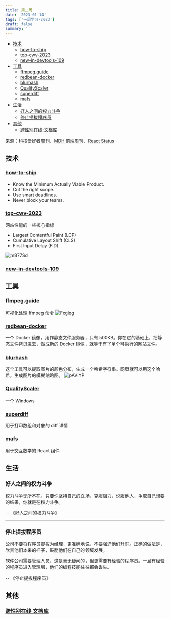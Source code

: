 ```yaml
---
title: 第二周
date: '2023-01-14'
tags: ['一周学习-2023']
draft: false
summary: ''
---
```


- [技术](#技术)
  - [how-to-ship](#how-to-ship)
  - [top-cwv-2023](#top-cwv-2023)
  - [new-in-devtools-109](#new-in-devtools-109)
- [工具](#工具)
  - [ffmpeg.guide](#ffmpegguide)
  - [redbean-docker](#redbean-docker)
  - [blurhash](#blurhash)
  - [QualityScaler](#qualityscaler)
  - [superdiff](#superdiff)
  - [mafs](#mafs)
- [生活](#生活)
  - [好人之间的权力斗争](#好人之间的权力斗争)
  - [停止提拔程序员](#停止提拔程序员)
- [其他](#其他)
  - [跨性别在线·文档库](#跨性别在线文档库)

来源：[科技爱好者周刊](https://www.ruanyifeng.com/blog/2023/01/weekly-issue-239.html)、[MDH 前端周刊](https://mdhweekly.com/)、[React Status](https://react.statuscode.com/issues)

## 技术

### [how-to-ship](https://www.industrialempathy.com/posts/how-to-ship/)

- Know the Minimum Actually Viable Product.
- Cut the right scope.
- Use smart deadlines.
- Never block your teams.

### [top-cwv-2023](https://web.dev/top-cwv-2023/)

网站性能的一些核心指标

- Largest Contentful Paint (LCP)
- Cumulative Layout Shift (CLS)
- First Input Delay (FID)

![mB77Sd](https://cdn.jsdelivr.net/gh/klaaay/pbed@main/uPic/mB77Sd.jpg)

### [new-in-devtools-109](https://developer.chrome.com/en/blog/new-in-devtools-109/)

## 工具

### [ffmpeg.guide](https://ffmpeg.guide/)

可视化处理 ffmpeg 命令
![Fxglqg](https://cdn.jsdelivr.net/gh/klaaay/pbed@main/uPic/Fxglqg.jpg)

### [redbean-docker](https://github.com/kissgyorgy/redbean-docker)

一个 Docker 镜像，用作静态文件服务器，只有 500KB。你在它的基础上，把静态文件拷贝进去，做成新的 Docker 镜像，就等于有了单个可执行的网站文件。

### [blurhash](https://github.com/woltapp/blurhash/tree/master/TypeScript)

这个工具可以提取图片的颜色分布，生成一个哈希字符串。网页就可以用这个哈希，生成图片的模糊缩略图。
![pAVIYP](https://cdn.jsdelivr.net/gh/klaaay/pbed@main/uPic/pAVIYP.jpg)

### [QualityScaler](https://github.com/Djdefrag/QualityScaler)

一个 Windows

### [superdiff](https://github.com/DoneDeal0/superdiff)

用于打印数组和对象的 diff 详情

### [mafs](https://mafs.dev/)

用于交互数学的 React 组件

## 生活

### 好人之间的权力斗争

权力斗争无所不在。只要你坚持自己的立场，克服阻力，说服他人，争取自己想要的结果，你就是在权力斗争。

-- 《好人之间的权力斗争》

---

### 停止提拔程序员

公司不要将程序员提拔为经理，更准确地说，不要强迫他们升职。正确的做法是，欣赏他们本来的样子，鼓励他们在自己的领域发展。

软件公司需要管理人员，这是毫无疑问的，但更需要有经验的程序员。一旦有经验的程序员进入管理层，他们的编程技能往往都会丢失。

-- 《停止提拔程序员》

## 其他

### [跨性别在线·文档库](https://docs.transonline.org.cn/)
